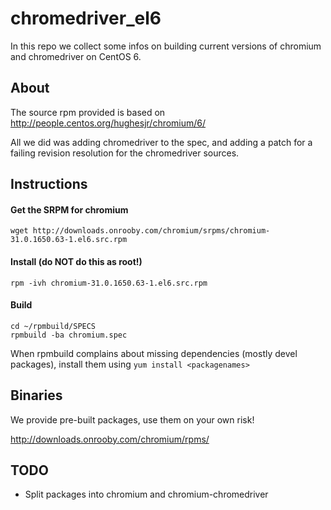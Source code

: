 chromedriver_el6
================

In this repo we collect some infos on building current versions of chromium and chromedriver on CentOS 6.

## About

The source rpm provided is based on http://people.centos.org/hughesjr/chromium/6/

All we did was adding chromedriver to the spec, and adding a patch for a failing revision resolution for the chromedriver sources.

## Instructions

#### Get the SRPM for chromium 
```wget http://downloads.onrooby.com/chromium/srpms/chromium-31.0.1650.63-1.el6.src.rpm```

#### Install (**do NOT do this as root!**)
```rpm -ivh chromium-31.0.1650.63-1.el6.src.rpm```

#### Build
```
cd ~/rpmbuild/SPECS
rpmbuild -ba chromium.spec
```

When rpmbuild complains about missing dependencies (mostly devel packages), install them using
```yum install <packagenames>```

## Binaries

We provide pre-built packages, use them on your own risk!

http://downloads.onrooby.com/chromium/rpms/

## TODO

- Split packages into chromium and chromium-chromedriver
